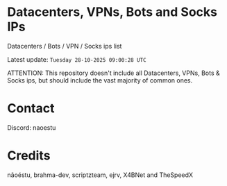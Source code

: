 # Datacenters, VPNs, Bots and Socks IPs
 
Datacenters / Bots / VPN / Socks ips list

Latest update: `Tuesday 28-10-2025 09:00:28 UTC` 

ATTENTION: This repository doesn't include all Datacenters, VPNs, Bots & Socks ips, 
but should include the vast majority of common ones.

# Contact
Discord: naoestu

# Credits
nãoéstu, brahma-dev, scriptzteam, ejrv, X4BNet and TheSpeedX
